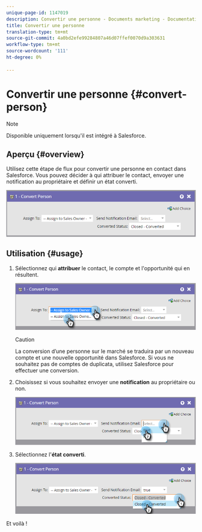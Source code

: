 ```yaml
---
unique-page-id: 1147019
description: Convertir une personne - Documents marketing - Documentation du produit
title: Convertir une personne
translation-type: tm+mt
source-git-commit: 4a0bd2efe99284807a46d07ffef0070d9a303631
workflow-type: tm+mt
source-wordcount: '111'
ht-degree: 0%

---
```



# Convertir une personne {#convert-person}

>[!NOTE]
>
>Disponible uniquement lorsqu&#39;il est intégré à Salesforce.

## Aperçu {#overview}

Utilisez cette étape de flux pour convertir une personne en contact dans Salesforce. Vous pouvez décider à qui attribuer le contact, envoyer une notification au propriétaire et définir un état converti.

![](assets/one-2.png)

## Utilisation {#usage}

1. Sélectionnez qui **attribuer** le contact, le compte et l&#39;opportunité qui en résultent.

   ![](assets/two-2.png)

   >[!CAUTION]
   >
   >La conversion d’une personne sur le marché se traduira par un nouveau compte et une nouvelle opportunité dans Salesforce. Si vous ne souhaitez pas de comptes de duplicata, utilisez Salesforce pour effectuer une conversion.

1. Choisissez si vous souhaitez envoyer une **notification** au propriétaire ou non.

   ![](assets/three-2.png)

1. Sélectionnez l&#39;**état converti**.

   ![](assets/four-3.png)

Et voilà !
